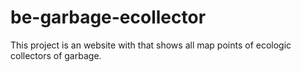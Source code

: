 # be-garbage-ecollector
This project is an website with that shows all map points of ecologic collectors of garbage.
